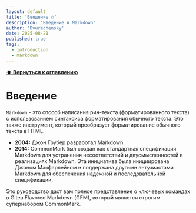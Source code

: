 ```yaml
---
layout: default
title: 'Введение 🔥'
description: 'Введение в Markdown'
author: 'Dvurechensky'
date: 2025-08-21
published: true
tags:
  - introduction
  - markdown
---
```


**[⬆ Вернуться к оглавлению](../index.md)**

# Введение

`Markdown` - это способ написания рич-текста (форматированного текста) с использованием синтаксиса форматирования обычного текста. Это также инструмент, который преобразует форматирование обычного текста в HTML.

- **2004:** Джон Грубер разработал Markdown.
- **2014:** CommonMark был создан как стандартная спецификация Markdown для устранения несоответствий и двусмысленностей в реализациях Markdown. Эта инициатива была инициирована Джоном Макфарлейном и поддержана другими энтузиастами Markdown для обеспечения надежной и последовательной спецификации.

Это руководство даст вам полное представление о ключевых командах в Gitea Flavored Markdown (GFM), который является строгим супернабором CommonMark.
